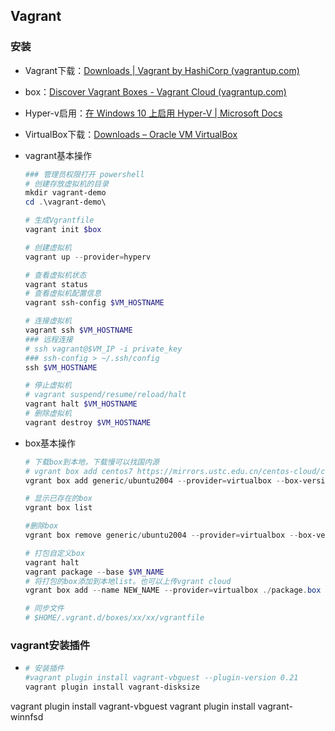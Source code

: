 ## Vagrant

### 安装

- Vagrant下载：[Downloads | Vagrant by HashiCorp (vagrantup.com)](https://www.vagrantup.com/downloads)

- box：[Discover Vagrant Boxes - Vagrant Cloud (vagrantup.com)](https://app.vagrantup.com/boxes/search)

- Hyper-v启用：[在 Windows 10 上启用 Hyper-V | Microsoft Docs](https://docs.microsoft.com/zh-CN/virtualization/hyper-v-on-windows/quick-start/enable-hyper-v)

- VirtualBox下载：[Downloads – Oracle VM VirtualBox](https://www.virtualbox.org/wiki/Downloads)

- vagrant基本操作

  ```powershell
  ### 管理员权限打开 powershell
  # 创建存放虚拟机的目录
  mkdir vagrant-demo
  cd .\vagrant-demo\
  
  # 生成Vgrantfile
  vagrant init $box
  
  # 创建虚拟机
  vagrant up --provider=hyperv
  
  # 查看虚拟机状态
  vagrant status
  # 查看虚拟机配置信息
  vagrant ssh-config $VM_HOSTNAME
  
  # 连接虚拟机
  vagrant ssh $VM_HOSTNAME
  ### 远程连接
  # ssh vagrant@$VM_IP -i private_key
  ### ssh-config > ~/.ssh/config
  ssh $VM_HOSTNAME
  
  # 停止虚拟机
  # vagrant suspend/resume/reload/halt
  vagrant halt $VM_HOSTNAME
  # 删除虚拟机
  vagrant destroy $VM_HOSTNAME
  ```

- box基本操作

  ```powershell
  # 下载box到本地，下载慢可以找国内源
  # vgrant box add centos7 https://mirrors.ustc.edu.cn/centos-cloud/centos/7/vagrant/x86_64/images/CentOS-7.box
  vgrant box add generic/ubuntu2004 --provider=virtualbox --box-version=3.1.22
  
  # 显示已存在的box
  vgrant box list
  
  #删除box 
  vgrant box remove generic/ubuntu2004 --provider=virtualbox --box-version=3.1.22
  
  # 打包自定义box
  vagrant halt 
  vagrant package --base $VM_NAME
  # 将打包的box添加到本地list。也可以上传vgrant cloud
  vgrant box add --name NEW_NAME --provider=virtualbox ./package.box
  
  # 同步文件
  # $HOME/.vgrant.d/boxes/xx/xx/vgrantfile
  ```

### vagrant安装插件

- ```powershell
  # 安装插件
  #vagrant plugin install vagrant-vbguest --plugin-version 0.21
  vagrant plugin install vagrant-disksize
vagrant plugin install vagrant-vbguest
  vagrant plugin install vagrant-winnfsd
  ```
  
